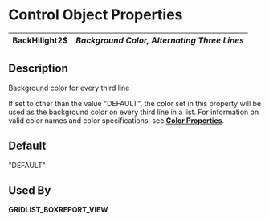 # Control Object Properties

**BackHilight2$** |  **_Background Color, Alternating Three Lines_**  
---|---  
  
## Description

Background color for every third line

If set to other than the value "DEFAULT", the color set in this property will be used as the background color on every third line in a list. For information on valid color names and color specifications, see [**Color Properties**](../control_object_properties/colour_properties.md).

## Default 

"DEFAULT"

## Used By 

**GRID****LIST_BOX****REPORT_VIEW**
